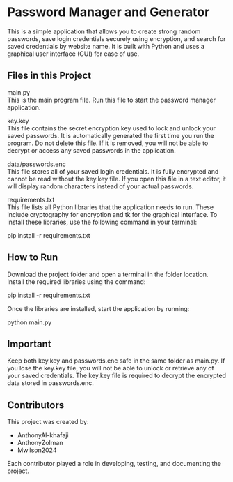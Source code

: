 # Password Manager and Generator

This is a simple application that allows you to create strong random passwords, save login credentials securely using encryption, and search for saved credentials by website name. It is built with Python and uses a graphical user interface (GUI) for ease of use.

## Files in this Project

main.py  
This is the main program file. Run this file to start the password manager application.

key.key  
This file contains the secret encryption key used to lock and unlock your saved passwords. It is automatically generated the first time you run the program. Do not delete this file. If it is removed, you will not be able to decrypt or access any saved passwords in the application.

data/passwords.enc  
This file stores all of your saved login credentials. It is fully encrypted and cannot be read without the key.key file. If you open this file in a text editor, it will display random characters instead of your actual passwords.

requirements.txt  
This file lists all Python libraries that the application needs to run. These include cryptography for encryption and tk for the graphical interface. To install these libraries, use the following command in your terminal:  

pip install -r requirements.txt  

## How to Run

Download the project folder and open a terminal in the folder location. Install the required libraries using the command:  

pip install -r requirements.txt  

Once the libraries are installed, start the application by running:  

python main.py  

## Important

Keep both key.key and passwords.enc safe in the same folder as main.py. If you lose the key.key file, you will not be able to unlock or retrieve any of your saved credentials. The key.key file is required to decrypt the encrypted data stored in passwords.enc.


## Contributors

This project was created by:  

- AnthonyAl-khafaji   
- AnthonyZolman 
- Mwilson2024

Each contributor played a role in developing, testing, and documenting the project.  
